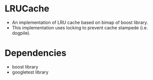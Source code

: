 # LRUCache

- An implementation of LRU cache based on bimap of boost library.
- This implementation uses locking to prevent cache stampede (i.e. dogpile).

# Dependencies
- boost library
- googletest library
